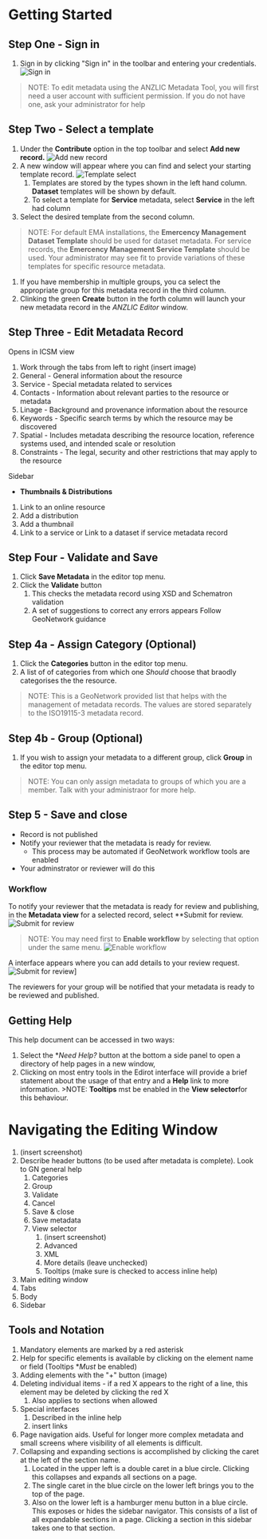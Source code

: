 # Getting Started 

## Step One - Sign in 
1. Sign in by clicking "Sign in" in the toolbar and entering your credentials. ![Sign in](./images/SignIn.png)
>NOTE: To edit metadata using the ANZLIC Metadata Tool, you will first need a user account with sufficient permission. If you do not have one, ask your administrator for help

## Step Two - Select a template
1. Under the **Contribute** option in the top toolbar and select **Add new record.** ![Add new record](./images/AddNew.png)
1. A new window will appear where you can find and select your starting template record. ![Template select](./images/TemplateSelect.png)
	1. Templates are stored by the types shown in the left hand column. **Dataset** templates will be shown by default.
	1. To select a template for **Service** metadata, select **Service** in the left had column
1. Select the desired template from the second column.
>NOTE: For default EMA installations, the **Emercency Management Dataset Template** should be used for dataset metadata. For service records, the **Emercency Management Service Template** should be used. Your administrator may see fit to provide variations of these templates for specific resource metadata.	
1. If you have membership in multiple groups, you ca select the appropriate group for this metadata record in the third column.
1. Clinking the green **Create** button in the forth column will launch your new metadata record in the _ANZLIC Editor_ window.

## Step Three - Edit Metadata Record
Opens in ICSM view
1. Work through the tabs from left to right
(insert image)
  1. General - General information about the resource
  1. Service - Special metadata related to services
  1. Contacts - Information about relevant parties to the resource or metadata
  1. Linage - Background and provenance information about the resource
  1. Keywords - Specific search terms by which the resource may be discovered
  1. Spatial - Includes metadata describing the resource location, reference systems used, and intended scale or resolution
  1. Constraints - The legal, security and other restrictions that may apply to the resource
  
Sidebar
* **Thumbnails & Distributions**
1. Link to an online resource
  1. Add a distribution
  1. Add a thumbnail
1. Link to a service or Link to a dataset if service metadata record

## Step Four - Validate and Save 
1. Click **Save Metadata** in the editor top menu.
1. Click the **Validate** button
	1. This checks the metadata record using XSD and Schematron validation
	1. A set of suggestions to correct any errors appears 
Follow GeoNetwork guidance

## Step 4a - Assign Category (Optional)
1. Click the **Categories** button in the editor top menu.
1. A list of of categories from which one _Should_ choose that braodly categorises the the resource. 
>NOTE: This is a GeoNetwork provided list that helps with the management of metadata records. The values are stored separately to the ISO19115-3 metadata record.

## Step 4b - Group (Optional)
1. If you wish to assign your metadata to a different group, click **Group** in the editor top menu.
>NOTE: You can only assign metadata to groups of which you are a member. Talk with your administraor for more help.

## Step 5 - Save and close
* Record is not published 
* Notify your reviewer that the metadata is ready for review.
	* This process may be automated if GeoNetwork workflow tools are enabled 
* Your adminstrator or reviewer will do this

### Workflow
To notify your reviewer that the metadata is ready for review and publishing, in the **Metadata view** for a selected record, select **Submit for review. ![Submit for review](./images/EditorMngRecord.png)

>NOTE: You may need first to **Enable workflow** by selecting that option under the same menu. ![Enable workflow](./images/EnableWorkflow.png)

A interface appears where you can add details to your review request. ![Submit for review](./images/Submission.png)]

The reviewers for your group will be notified that your metadata is ready to be reviewed and published.

## Getting Help
  This help document can be accessed in two ways:
  1. Select the **Need Help?* button at the bottom a side panel to open a directory of help pages in a new window,
  1. Clicking on most entry tools in the Edirot interface will provide a brief statement about the usage of that entry and a **Help** link to more information.
    >NOTE: **Tooltips** mst be enabled in the **View selector**for this behaviour.



# Navigating the Editing Window
1. (insert screenshot)
1. Describe header buttons (to be used after metadata is complete). Look to GN general help
    1. Categories
    1. Group
    1. Validate
    1. Cancel
    1. Save & close
    1. Save metadata
    1. View selector 
        1. (insert screenshot)
        1. Advanced
        1. XML
        1. More details (leave unchecked)
        1. Tooltips (make sure is checked to access inline help)
1. Main editing window
  1. Tabs
  1. Body
  1. Sidebar
        

## Tools and Notation
1. Mandatory elements are marked by a red asterisk
1. Help for specific elements is available by clicking on the element name or field (Tooltips **Must* be enabled)
1. Adding elements with the "+" button (image)
1. Deleting individual items - if a red X appears to the right of a line, this element may be deleted by clicking the red X
    1. Also applies to sections when allowed
1. Special interfaces
   1. Described in the inline help 
   1. insert links
1. Page navigation aids. Useful for longer more complex metadata and small screens where visibility of all elements is difficult.
  1. Collapsing and expanding sections is accomplished by clicking the caret at the left of the section name. 
	   1. Located in the upper left is a double caret in a blue circle. Clicking this collapses and expands all sections on a page.
	   1. The single caret in the blue circle on the lower left brings you to the top of the page.
	   1. Also on the lower left is a hamburger menu button in a blue circle. This exposes or hides the sidebar navigator. This consists of a list of all expandable sections in a page. Clicking a section in this sidebar takes one to that section.








